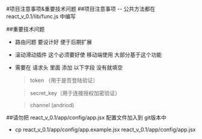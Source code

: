#项目注意事项&重要技术问题
##项目注意事项
-- 公共方法都在 react_v_0.1/lib/func.js 中编写

##重要技术问题
- 路由问题 要设计好 便于后期扩展
- 滚动滑动插件 这个必须要好使  移动端使用 大部分基于这个功能
- 需要在 请求头 里面 添加 以下字段 没有就填空

    > token （用于是否登陆验证）

    > secret_key（用于连接授权加密验证）

    > channel (andriod)

##请勿把 react_v_0.1/app/config/app.jsx 配置文件加入到 git版本中

- cp react_v_0.1/app/config/app.example.jsx react_v_0.1/app/config/app.jsx



